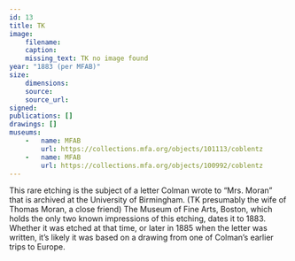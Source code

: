 ```yaml
---
id: 13
title: TK
image:
    filename: 
    caption: 
    missing_text: TK no image found
year: "1883 (per MFAB)"
size:
    dimensions: 
    source: 
    source_url: 
signed: 
publications: []
drawings: []
museums: 
    -   name: MFAB
        url: https://collections.mfa.org/objects/101113/coblentz
    -   name: MFAB
        url: https://collections.mfa.org/objects/100992/coblentz
---
```

This rare etching is the subject of a letter Colman wrote to “Mrs. Moran” that is archived at the University of Birmingham. (TK presumably the wife of Thomas Moran, a close friend) The Museum of Fine Arts, Boston, which holds the only two known impressions of this etching, dates it to 1883. Whether it was etched at that time, or later in 1885 when the letter was written, it’s likely it was based on a drawing from one of Colman’s earlier trips to Europe.